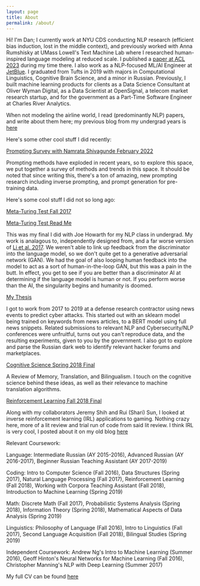 ```yaml
---
layout: page
title: About
permalink: /about/
---
```


Hi! I'm Dan; I currently work at NYU CDS conducting NLP research (efficient bias induction, lost in the middle context), and previously worked with Anna Rumshisky at UMass Lowell's Text Machine Lab where I researched human-inspired language modeling at reduced scale. I published a [paper at ACL 2023](https://arxiv.org/abs/2305.17266) during my time there.
I also work as a NLP-focused ML/AI Engineer at [JetBlue](https://www.jetblue.com/). I graduated from Tufts in 2019 with majors in Computational Linguistics, Cognitive Brain Science, and a minor in Russian. Previously, I built machine learning products for clients as a Data Science Consultant at Oliver Wyman Digital, as a Data Scientist at OpenSignal, a telecom market research startup, and for the government as a Part-Time Software Engineer at Charles River Analytics.

When not modeling the airline world, I read (predominantly NLP) papers, and write about them here; my previous blog from my undergrad years is [here](https://dandeeplearningblog.wordpress.com/)

Here's some other cool stuff I did recently:

[Prompting Survey with Namrata Shivagunde February 2022](https://docs.google.com/presentation/d/1pFi70VRfVk24USZTzLih3of5b2onK2rkY5xbGAys564/edit#slide=id.g114bb6d4e27_0_500)

Prompting methods have exploded in recent years, so to explore this space, we put together a survey of methods and trends in this space. It should be noted that since writing this, there's a ton of amazing, new prompting research including inverse prompting, and prompt generation for pre-training data.

Here's some cool stuff I did not so long ago:

[Meta-Turing Test Fall 2017](https://joehowarth.github.io/meta_turing/) 

[Meta-Turing Test Read Me](https://danpechi.github.io/Meta-Turing%20Test%20README.pdf)

This was my final I did with Joe Howarth for my NLP class in undergrad. My work is analagous to, independently designed from, and a far worse version of [Li et al. 2017](https://arxiv.org/pdf/1701.06547.pdf). We weren't able to link up feedback from the discriminator into the language model, so we don't quite get to a generative adversarial network (GAN).
We had the goal of also looping human feedback into the model to act as a sort of human-in-the-loop GAN, but this was a pain in the butt. In effect, you get to see if you are better than a discriminator AI at determining if the language model is human or not.
If you perform worse than the AI, the singularity begins and humanity is doomed.

[My Thesis](https://danpechi.github.io/Dan%20Pechi%20Thesis.pdf)

I got to work from 2017 to 2019 at a defense research contractor using news events to predict cyber attacks. This started out with an sklearn model being trained on keywords from news articles, to a BERT model using full news snippets.
Related submissions to relevant NLP and Cybersecurity/NLP conferences were unfruitful, turns out you can't reproduce data, and the resulting experiments, given to you by the government. I also got to explore and parse the Russian dark web to identify relevant hacker forums and marketplaces.

[Cognitive Science Spring 2018 Final](https://danpechi.github.io/A%20Review%20of%20Memory%2C%20Translation%2C%20and%20Bilingualism.pdf)

A Review of Memory, Translation, and Bilingualism. I touch on the cognitive science behind these ideas, as well as their relevance to machine translation algorithms.

[Reinforcement Learning Fall 2018 Final](https://www.eecs.tufts.edu/~jsinapov/teaching/comp150_RL/proposals/pechi_shih_sun_proposal.pdf)

Along with my collaborators Jeremy Shih and Rui (Shari) Sun, I looked at inverse reinforcement learning (IRL) applications to gaming. Nothing crazy here, more of a lit review and trial run of code from said lit review.
I think IRL is very cool, I posted about it on my old blog [here](https://dandeeplearningblog.wordpress.com/2019/01/03/12-23-18-inverse-reinforcement-learning-and-theory-of-mind/) 

Relevant Coursework:

Language: Intermediate Russian (AY 2015-2016), Advanced Russian (AY 2016-2017), Beginner Russian Teaching Assistant (AY 2017-2019)

Coding: Intro to Computer Science (Fall 2016), Data Structures (Spring 2017), Natural Language Processing (Fall 2017), Reinforcement Learning (Fall 2018), Working with Corpora Teaching Assistant (Fall 2018), Introduction to Machine Learning (Spring 2019) 

Math: Discrete Math (Fall 2017), Probabilistic Systems Analysis (Spring 2018), Information Theory (Spring 2018), Mathematical Aspects of Data Analysis (Spring 2019)

Linguistics: Philosophy of Language (Fall 2016), Intro to Linguistics (Fall 2017), Second Language Acquisition (Fall 2018), Bilingual Studies (Spring 2019)

Independent Coursework: Andrew Ng's Intro to Machine Learning (Summer 2016), Geoff Hinton's Neural Networks for Machine Learning (Fall 2016), Christopher Manning's NLP with Deep Learning (Summer 2017)

My full CV can be found [here](https://danpechi.github.io/Pechi_Dan_CV_2023_vF.pdf)